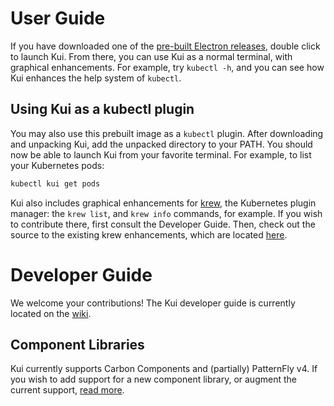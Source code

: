 # User Guide

If you have downloaded one of the [pre-built Electron
releases](https://github.com/IBM/kui#installation), double click to
launch Kui. From there, you can use Kui as a normal terminal, with
graphical enhancements. For example, try `kubectl -h`, and you can see
how Kui enhances the help system of `kubectl`.

## Using Kui as a kubectl plugin

You may also use this prebuilt image as a `kubectl` plugin. After
downloading and unpacking Kui, add the unpacked directory to your
PATH. You should now be able to launch Kui from your favorite
terminal. For example, to list your Kubernetes pods:

```sh
kubectl kui get pods
```

Kui also includes graphical enhancements for
[krew](https://github.com/kubernetes-sigs/krew), the Kubernetes plugin
manager: the `krew list`, and `krew info` commands, for example. If
you wish to contribute there, first consult the Developer Guide. Then,
check out the source to the existing krew enhancements, which are
located
[here](https://github.com/IBM/kui/tree/master/plugins/plugin-kubectl/krew).

# Developer Guide

We welcome your contributions! The Kui developer guide is currently
located on the [wiki](https://github.com/IBM/kui/wiki).

## Component Libraries

Kui currently supports Carbon Components and (partially) PatternFly
v4. If you wish to add support for a new component library, or augment
the current support, [read more](./components.md).
